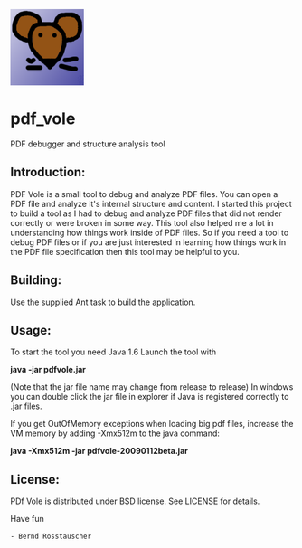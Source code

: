 ![Project Logo](https://github.com/Rossi1337/pdf_vole/blob/master/misc/logo.png "Logo")
# pdf_vole
PDF debugger and structure analysis tool

Introduction:
-------------
PDF Vole is a small tool to debug and analyze PDF files. You can open a 
PDF file and analyze it's internal structure and content. 
I started this project to build a tool as I had to debug and analyze PDF files 
that did not render correctly or were broken in some way. This tool also 
helped me a lot in understanding how things work inside of PDF files. 
So if you need a tool to debug PDF files or if you are just interested in 
learning how things work in the PDF file specification then this tool may be 
helpful to you.

Building:
------
Use the supplied Ant task to build the application.

Usage:
------
To start the tool you need Java 1.6
Launch the tool with 

**java -jar pdfvole.jar**

(Note that the jar file name may change from release to release)
In windows you can double click the jar file in explorer if 
Java is registered correctly to .jar files.

If you get OutOfMemory exceptions when loading big pdf files, increase
the VM memory by adding -Xmx512m to the java command: 

**java -Xmx512m -jar pdfvole-20090112beta.jar**  

License:
--------
PDf Vole is distributed under BSD license. See LICENSE for details.

Have fun

	- Bernd Rosstauscher
